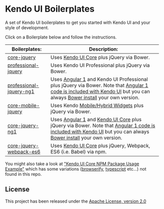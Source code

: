 # Kendo UI Boilerplates

A set of Kendo UI boilerplates to get you started with Kendo UI and your style of development.

Click on a Boilerplate below and follow the instructions.

Boilerplates: | Description:
------------ | -------------
[core-jquery](core-jquery/) | Uses [Kendo UI Core](https://github.com/telerik/kendo-ui-core) plus jQuery via Bower.
[professional-jquery](professional-jquery/)  |  Uses Kendo UI Professional plus jQuery via Bower.
[professional-jquery-ng1](professional-jquery-ng1/) | Uses [Angular 1](http://www.telerik.com/kendo-ui/angularjs-and-kendo-ui-framework-integration) and Kendo UI Professional plus jQuery via Bower. Note that [Angular 1 code is included with Kendo UI](http://kendo.cdn.telerik.com/2016.1.226/js/angular.min.js) but you can always [Bower install](https://github.com/angular/bower-angular) your own version.
[core-mobile-jquery](core-mobile-jquery/) | Uses Kendo [Mobile/Hybrid Widgets](http://demos.telerik.com/kendo-ui/m/index) plus jQuery via Bower.
[core-jquery-ng1](core-jquery-ng1/) | Uses [Angular 1](http://www.telerik.com/kendo-ui/angularjs-and-kendo-ui-framework-integration) and [Kendo UI Core](https://github.com/telerik/kendo-ui-core) plus jQuery via Bower. Note that [Angular 1 code is included with Kendo UI](http://kendo.cdn.telerik.com/2016.1.226/js/angular.min.js) but you can always [Bower install](https://github.com/angular/bower-angular) your own version.
[core-jquery-webpack-es6](core-jquery-webpack-es6/) | Uses [Kendo UI Core](https://github.com/telerik/kendo-ui-core) plus jQuery, Webpack, ES6 (i.e. Babel) via npm.

You might also take a look at ["Kendo UI Core NPM Package Usage Example"](https://github.com/telerik/kendo-ui-npm-example) which has some variations ([browserify](http://browserify.org/), [typescript](https://www.typescriptlang.org/) etc...) not found in this repo.

## License

This project has been released under the [Apache License, version 2.0](http://www.apache.org/licenses/LICENSE-2.0.html)
